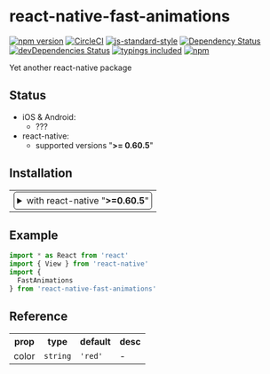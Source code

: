 <!-- Bootstrapped with make-react-native-package v0.60.3 -->

# react-native-fast-animations
[![npm version](https://badge.fury.io/js/react-native-fast-animations.svg)](https://badge.fury.io/js/react-native-fast-animations)
[![CircleCI](https://circleci.com/gh/ex3ndr/react-native-fast-animations.svg?style=svg)](https://circleci.com/gh/ex3ndr/react-native-fast-animations)
[![js-standard-style](https://img.shields.io/badge/code%20style-standard-brightgreen.svg)](https://github.com/standard/standard)
[![Dependency Status](https://david-dm.org/ex3ndr/react-native-fast-animations.svg)](https://david-dm.org/ex3ndr/react-native-fast-animations)
[![devDependencies Status](https://david-dm.org/ex3ndr/react-native-fast-animations/dev-status.svg)](https://david-dm.org/ex3ndr/react-native-fast-animations?type=dev)
[![typings included](https://img.shields.io/badge/typings-included-brightgreen.svg?t=1495378566925)](package.json)
[![npm](https://img.shields.io/npm/l/express.svg)](https://www.npmjs.com/package/react-native-fast-animations)

Yet another react-native package

## Status

- iOS & Android:
  - ???
- react-native:
  - supported versions "<strong>&gt;= 0.60.5</strong>"

## Installation

<table>
<td>
<details style="border: 1px solid; border-radius: 5px; padding: 5px">
  <summary>with react-native "<strong>&gt;=0.60.5</strong>"</summary>

### 0. Setup Swift and Kotlin

- Open your iOS project in Xcode and create empty Swift file and bridging header to enable Swift support
- Modify `android/build.gradle`:

  ```diff
  buildscript {
    ext {
      ...
  +   kotlinVersion = "1.3.50"
    }
  ...

    dependencies {
  +   classpath("org.jetbrains.kotlin:kotlin-gradle-plugin:${kotlinVersion}")
      ...
  ```

### 1. Install latest version from npm

`yarn add react-native-fast-animations`

### 2. Install pods

`cd ios && pod install && cd ..`

</details>
</td>
</table>

## Example

```jsx
import * as React from 'react'
import { View } from 'react-native'
import {
  FastAnimations
} from 'react-native-fast-animations'

```

## Reference

<table>
  <tr>
    <th>prop</th>
    <th>type</th>
    <th>default</th>
    <th>desc</th>
  </tr>
  <tr>
    <td>color</td>
    <td><code>string</code></td>
    <td><code>'red'</code></td>
    <td>-</td>
  </tr>
</table>
